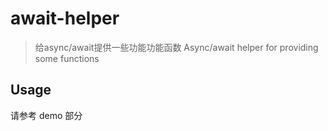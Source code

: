# await-helper

> 给async/await提供一些功能功能函数
> Async/await helper for providing some functions

## Usage

请参考 demo 部分